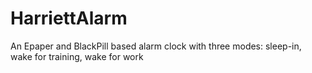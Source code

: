 # HarriettAlarm
An Epaper and BlackPill based alarm clock with three modes: sleep-in, wake for training, wake for work
